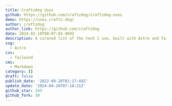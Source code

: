 ```yaml
---
title: Craftzdog Uses
github: https://github.com/craftzdog/craftzdog-uses
demo: https://uses.craftz.dog/
author: craftzdog
author_link: https://github.com/craftzdog
date: 2024-02-18T08:07:03.969Z
description: A curated list of the tech I use, built with Astro and Tailwind CSS
ssg:
  - Astro
css:
  - Tailwind
cms:
  - Markdown
category: []
draft: false
publish_date: '2022-09-20T01:17:49Z'
update_date: '2024-04-26T07:18:21Z'
github_star: 243
github_fork: 30
---
```

